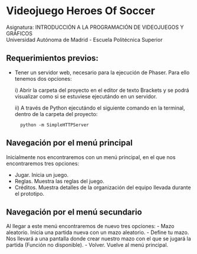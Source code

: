 Videojuego Heroes Of Soccer
===========================

Asignatura: INTRODUCCIÓN A LA PROGRAMACIÓN DE VIDEOJUEGOS Y GRÁFICOS </br>
Universidad Autónoma de Madrid - Escuela Politécnica Superior

Requerimientos previos:
-----------------------

  - Tener un servidor web, necesario para la ejecución de Phaser. Para ello tenemos dos opciones:
  
      i) Abrir la carpeta del proyecto en el editor de texto Brackets y se podrá visualizar como si se estuviese ejecutándo en un servidor.
      
      ii) A través de Python ejecutándo el siguiente comando en la terminal, dentro de la carpeta del proyecto:
        
          python -m SimpleHTTPServer
          
Navegación por el menú principal
--------------------------------

Inicialmente nos encontraremos con un menú principal, en el que nos encontraremos tres opciones:
  
   - Jugar. Inicia un juego.
   - Reglas. Muestra las reglas del juego.
   - Créditos. Muestra detalles de la organización del equipo llevada durante el prototipo.
   
Navegación por el menú secundario
---------------------------------

Al llegar a este menú encontraremos de nuevo tres opciones:
    - Mazo aleatorio. Inicia una partida nueva con un mazo aleatorio.
    - Define tu mazo. Nos llevará a una pantalla donde crear nuestro mazo con el que se jugará la partida (Función no disponible).
    - Volver. Vuelve al menú principal.
